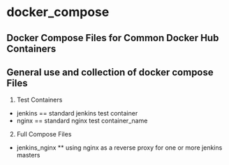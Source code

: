 # docker_compose

## Docker Compose Files for Common Docker Hub Containers

## General use and collection of docker compose Files

1. Test Containers
* jenkins == standard jenkins test container
* nginx == standard nginx test container_name

2. Full Compose Files
* jenkins_nginx
** using nginx as a reverse proxy for one or more jenkins masters
